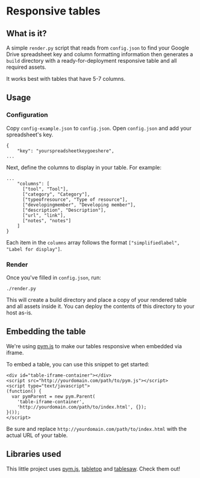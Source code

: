 # Responsive tables

## What is it?

A simple `render.py` script that reads from `config.json` to find your Google Drive spreadsheet key and column formatting information then generates a `build` directory with a ready-for-deployment responsive table and all required assets.

It works best with tables that have 5-7 columns.

## Usage

### Configuration

Copy `config-example.json` to `config.json`. Open `config.json` and add your spreadsheet's key.

    {
        "key": "yourspreadsheetkeygoeshere",
    ...

Next, define the columns to display in your table. For example:

    ...
        "columns": [
          ["tool", "Tool"],
          ["category", "Category"],
          ["typeofresource", "Type of resource"],
          ["developingmember", "Developing member"],
          ["description", "Description"],
          ["url", "link"],
          ["notes", "notes"]
        ]
    }

Each item in the `columns` array follows the format `["simplifiedlabel", "Label for display"]`.

### Render

Once you've filled in `config.json`, run:

    ./render.py

This will create a build directory and place a copy of your rendered table and all assets inside it. You can deploy the contents of this directory to your host as-is.

## Embedding the table

We're using [pym.js](http://blog.apps.npr.org/pym.js/) to make our tables responsive when embedded via iframe.

To embed a table, you can use this snippet to get started:

    <div id="table-iframe-container"></div>
    <script src="http://yourdomain.com/path/to/pym.js"></script>
    <script type="text/javascript">
    (function() {
      var pymParent = new pym.Parent(
        'table-iframe-container',
        'http://yourdomain.com/path/to/index.html', {});
    }());
    </script>

Be sure and replace `http://yourdomain.com/path/to/index.html` with the actual URL of your table.

## Libraries used

This little project uses [pym.js](http://blog.apps.npr.org/pym.js/), [tabletop](https://github.com/jsoma/tabletop) and [tablesaw](https://github.com/filamentgroup/tablesaw/). Check them out!

